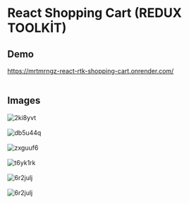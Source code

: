 # React Shopping Cart (REDUX TOOLKİT)


## Demo
https://mrtmrngz-react-rtk-shopping-cart.onrender.com/
<br><br>

## Images

![2ki8yvt](https://github.com/user-attachments/assets/3aa8db58-b1b2-44eb-bbb4-4cf805507d12) <br><br>
![db5u44q](https://github.com/user-attachments/assets/65ea153f-b357-416b-a35c-91c0944bdb93) <br><br>
![zxguuf6](https://github.com/user-attachments/assets/3f2e2fad-169e-4396-9b8a-4f2f03f151df) <br><br>
![t6yk1rk](https://github.com/user-attachments/assets/e6112dd8-a7d0-4549-a63b-3f4818419a71) <br><br>
![6r2julj](https://github.com/user-attachments/assets/b58f33a3-bd7c-49c5-b76b-cda072b38e3c) <br><br>
![6r2julj](https://github.com/user-attachments/assets/6cf54296-1b97-483e-85e6-f9b6291d1a8d) <br><br>

